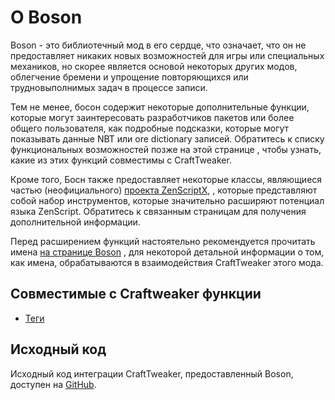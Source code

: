 # О Boson

Boson - это библиотечный мод в его сердце, что означает, что он не предоставляет никаких новых возможностей для игры или специальных механиков, но скорее является основой некоторых других модов, облегчение бремени и упрощение повторяющихся или трудновыполнимых задач в процессе записи.

Тем не менее, босон содержит некоторые дополнительные функции, которые могут заинтересовать разработчиков пакетов или более общего пользователя, как подробные подсказки, которые могут показывать данные NBT или ore dictionary записей. Обратитесь к списку функциональных возможностей позже на этой странице , чтобы узнать, какие из этих функций совместимы с CraftTweaker.

Кроме того, Босн также предоставляет некоторые классы, являющиеся частью (неофициального) [проекта ZenScriptX](/Mods/Boson/ZenScriptX/), , которые представляют собой набор инструментов, которые значительно расширяют потенциал языка ZenScript. Обратитесь к связанным страницам для получения дополнительной информации.

Перед расширением функций настоятельно рекомендуется прочитать имена [на странице Boson](/Mods/Boson/Names/) , для некоторой детальной информации о том, как имена, обрабатываются в взаимодействия CraftTweaker этого мода.

## Совместимые с Craftweaker функции
- [Теги](/Mods/Boson/Tags/Concept/)

## Исходный код
Исходный код интеграции CraftTweaker, предоставленный Boson, доступен на [GitHub](https://github.com/TheSilkMiner/Boson/tree/1.12.2/src/main/kotlin/net/thesilkminer/mc/boson/compatibility/crafttweaker).
